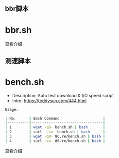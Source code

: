 ## bbr脚本

bbr.sh
========

[查看介绍](https://github.com/quniu/tool/wiki/BBR%E4%BD%BF%E7%94%A8%E4%BB%8B%E7%BB%8D)


## 测速脚本

bench.sh
========

- Description: Auto test download & I/O speed script
- Intro: https://teddysun.com/444.html
```bash
Usage:

| No.      | Bash Command                    |
|----------|---------------------------------|
| 1        | wget -qO- bench.sh | bash       |
| 2        | curl -Lso- bench.sh | bash      |
| 3        | wget -qO- 86.re/bench.sh | bash |
| 4        | curl -so- 86.re/bench.sh | bash |
```

[查看介绍](https://github.com/quniu/tool/wiki/bench%E6%B5%8B%E8%AF%95%E8%84%9A%E6%9C%AC%E4%BB%8B%E7%BB%8D)


